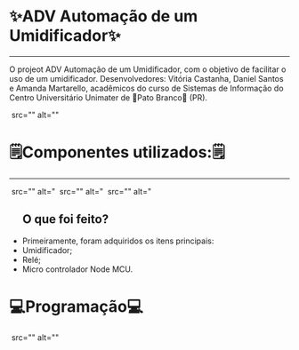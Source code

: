 <h1>✨ADV Automação de um Umidificador✨</h1>
<hr>
<p>O projeot ADV Automação de um Umidificador, com o objetivo de facilitar o uso de um umidificador. Desenvolvedores: Vitória Castanha, Daniel Santos e Amanda Martarello,
acadêmicos do curso de Sistemas de Informação do Centro Universitário Unimater de 🦆Pato Branco🦆 (PR). </p>
<img> src="" alt="" 

<h1>🗒Componentes utilizados:🗒</h1>
<hr>
<img> src="" alt="
<img> src="" alt="
<img> src="" alt="
<ul>
<h2>O que foi feito?</h2>
<li>Primeiramente, foram adquiridos os itens principais:</li>
<li>Umidificador;</li>
<li>Relé;</li>
<li>Micro controlador Node MCU.</li>
</ul>

<h1>💻Programação💻</h1>
<img> src="" alt=""
<p></p>